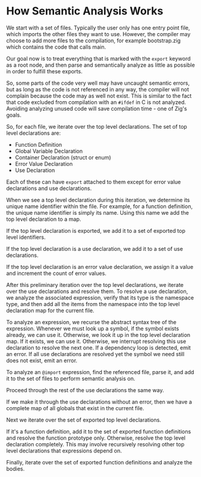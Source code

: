 # How Semantic Analysis Works

We start with a set of files. Typically the user only has one entry point file,
which imports the other files they want to use. However, the compiler may
choose to add more files to the compilation, for example bootstrap.zig which
contains the code that calls main.

Our goal now is to treat everything that is marked with the `export` keyword
as a root node, and then parse and semantically analyze as little as possible
in order to fulfill these exports.

So, some parts of the code very well may have uncaught semantic errors, but as
long as the code is not referenced in any way, the compiler will not complain
because the code may as well not exist. This is similar to the fact that code
excluded from compilation with an `#ifdef` in C is not analyzed. Avoiding
analyzing unused code will save compilation time - one of Zig's goals.

So, for each file, we iterate over the top level declarations. The set of top
level declarations are:

 * Function Definition
 * Global Variable Declaration
 * Container Declaration (struct or enum)
 * Error Value Declaration
 * Use Declaration

Each of these can have `export` attached to them except for error value
declarations and use declarations.

When we see a top level declaration during this iteration, we determine its
unique name identifier within the file. For example, for a function definition,
the unique name identifier is simply its name. Using this name we add the top
level declaration to a map.

If the top level declaration is exported, we add it to a set of exported top
level identifiers.

If the top level declaration is a use declaration, we add it to a set of use
declarations.

If the top level declaration is an error value declaration, we assign it a value
and increment the count of error values.

After this preliminary iteration over the top level declarations, we iterate
over the use declarations and resolve them. To resolve a use declaration, we
analyze the associated expression, verify that its type is the namespace type,
and then add all the items from the namespace into the top level declaration
map for the current file.

To analyze an expression, we recurse the abstract syntax tree of the
expression. Whenever we must look up a symbol, if the symbol exists already,
we can use it. Otherwise, we look it up in the top level declaration map.
If it exists, we can use it. Otherwise, we interrupt resolving this use
declaration to resolve the next one. If a dependency loop is detected, emit
an error. If all use declarations are resolved yet the symbol we need still
does not exist, emit an error.

To analyze an `@import` expression, find the referenced file, parse it, and
add it to the set of files to perform semantic analysis on.

Proceed through the rest of the use declarations the same way.

If we make it through the use declarations without an error, then we have a
complete map of all globals that exist in the current file.

Next we iterate over the set of exported top level declarations.

If it's a function definition, add it to the set of exported function
definitions and resolve the function prototype only. Otherwise, resolve the
top level declaration completely. This may involve recursively resolving other
top level declarations that expressions depend on.

Finally, iterate over the set of exported function definitions and analyze the
bodies.
